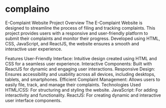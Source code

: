 # complaino
E-Complaint Website
Project Overview
The E-Complaint Website is designed to streamline the process of filing and tracking complaints. This project provides users with a responsive and user-friendly platform to submit their complaints and monitor their progress. Developed using HTML, CSS, JavaScript, and ReactJS, the website ensures a smooth and interactive user experience.

Features
User-Friendly Interface: Intuitive design created using HTML and CSS for a seamless user experience.
Interactive Components: Built with ReactJS for dynamic and engaging user interactions.
Responsive Design: Ensures accessibility and usability across all devices, including desktops, tablets, and smartphones.
Efficient Complaint Management: Allows users to easily file, track, and manage their complaints.
Technologies Used
HTML/CSS: For structuring and styling the website.
JavaScript: For adding interactivity and functionality.
ReactJS: For creating dynamic and interactive user interface components.
